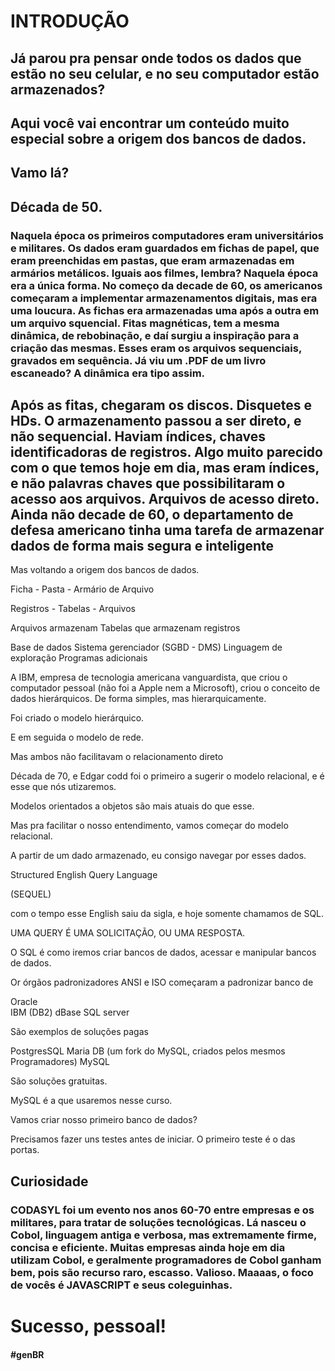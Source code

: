 # INTRODUÇÃO

## Já parou pra pensar onde todos os dados que estão no seu celular, e no seu computador estão armazenados?

## Aqui você vai encontrar um conteúdo muito especial sobre a origem dos bancos de dados.

## Vamo lá?



## Década de 50.

### Naquela época os primeiros computadores eram universitários e militares. Os dados eram guardados em fichas de papel, que eram preenchidas em pastas, que eram armazenadas em armários metálicos. Iguais aos filmes, lembra? Naquela época era a única forma. No começo da decade de 60, os americanos começaram a implementar armazenamentos digitais, mas era uma loucura. As fichas era armazenadas uma após a outra em um arquivo squencial. Fitas magnéticas, tem a mesma dinâmica, de rebobinação, e daí surgiu a inspiração para a criação das mesmas. Esses eram os arquivos sequenciais, gravados em sequência. Já viu um .PDF de um livro escaneado? A dinâmica era tipo assim.


## Após as fitas, chegaram os discos. Disquetes e HDs. O armazenamento passou a ser direto, e não sequencial. Haviam índices, chaves identificadoras de registros. Algo muito parecido com o que temos hoje em dia, mas eram índices, e não palavras chaves que possibilitaram o acesso aos arquivos. Arquivos de acesso direto. Ainda não decade de 60, o departamento de defesa americano tinha uma tarefa de armazenar dados de forma mais segura e inteligente



Mas voltando a origem dos bancos de dados. 



Ficha - Pasta - Armário de Arquivo

Registros - Tabelas - Arquivos 

Arquivos armazenam Tabelas que armazenam registros



Base de dados
Sistema gerenciador (SGBD - DMS)
Linguagem de exploração
Programas adicionais


A IBM, empresa de tecnologia americana vanguardista, que criou o computador pessoal (não foi a Apple nem a Microsoft), criou o conceito de dados hierárquicos. De forma simples, mas hierarquicamente.

Foi criado o modelo hierárquico.

E em seguida o modelo de rede. 

Mas ambos não facilitavam o relacionamento direto

Década de 70, e Edgar codd foi o primeiro a sugerir o modelo relacional, e é esse que nós utizaremos.


Modelos orientados a objetos são mais atuais do que esse.

Mas pra facilitar o nosso entendimento, vamos começar do modelo relacional.


A partir de um dado armazenado, eu consigo navegar por esses dados.

Structured English Query Language

(SEQUEL)

com o tempo esse English saiu da sigla, e hoje somente chamamos de SQL.

UMA QUERY É UMA SOLICITAÇÃO, OU UMA RESPOSTA.

O SQL é como iremos criar bancos de dados, acessar e manipular bancos de dados.


Or órgãos padronizadores ANSI e ISO começaram a padronizar banco de 

Oracle  
IBM (DB2)
dBase
SQL server

São exemplos de soluções pagas

PostgresSQL
Maria DB (um fork do MySQL, criados pelos mesmos Programadores)
MySQL 

São soluções gratuitas. 

MySQL é a que usaremos nesse curso.

Vamos criar nosso primeiro banco de dados?

Precisamos fazer uns testes antes de iniciar. O primeiro teste é o das portas.

## Curiosidade

### CODASYL foi um evento nos anos 60-70 entre empresas e os militares, para tratar de soluções tecnológicas. Lá nasceu o Cobol, linguagem antiga e verbosa, mas extremamente firme, concisa e eficiente. Muitas empresas ainda hoje em dia utilizam Cobol, e geralmente programadores de Cobol ganham bem, pois são recurso raro, escasso. Valioso. Maaaas, o foco de vocês é JAVASCRIPT e seus coleguinhas. 

# Sucesso, pessoal! 

#### #genBR
